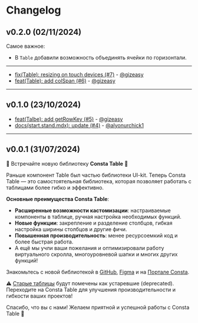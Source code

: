 # Changelog

## v0.2.0 (02/11/2024)
Самое важное:
- В `Table` добавили возможность объединять ячейки по горизонтали.
 
---

- [fix(Table): resizing on touch devices (#7)](https://github.com/consta-design-system/table/commit/bd3e8ba9404120a6e1073e40873e61337d4cba12) - [@gizeasy](https://github.com/gizeasy)
- [feat(Table): add colSpan (#6)](https://github.com/consta-design-system/table/commit/c06a61df25d7e0e0a7bac8ba8e5e8a7f758e92d8) - [@gizeasy](https://github.com/gizeasy)

--------------------

## v0.1.0 (23/10/2024)
- [feat(Talbe): add getRowKey (#5)](https://github.com/consta-design-system/table/commit/78e9c07ee18a536f79461dd17bf482998e7b87c3) - [@gizeasy](https://github.com/gizeasy)
- [docs(start.stand.mdx): update (#4)](https://github.com/consta-design-system/table/commit/f5ac07c52d4d41b877544a9a20825728ac5115b1) - [@alyonurchick1](https://github.com/alyonurchick1)

--------------------

## v0.0.1 (31/07/2024)
🚀 Встречайте новую библиотеку **Consta Table** 🚀

Раньше компонент Table был частью библиотеки UI-kit. Теперь Consta Table — это самостоятельная библиотека, которая позволяет работать с таблицами более гибко и эффективно.

**Основные преимущества Consta Table**:

- **Расширенные возможности кастомизации**: настраиваемые компоненты в таблице, ручная настройка необходимых функций.
- **Новые функции**: закрепление и разделение столбцов, гибкая настройка ширины столбцов и другие фичи.
- **Повышенная производительность**: менее ресурсоемкий код и более быстрая работа.
- А ещё мы учли ваши пожелания и оптимизировали работу виртуального скролла, многоуровневой шапки и многих других функций!

Знакомьтесь с новой библиотекой в [GitHub](https://github.com/consta-design-system/table), [Figma](https://www.figma.com/community/file/1400418955050098928/consta-table) и на [Портале Consta](https://consta.design/libs/table).

⚠️ [Старые таблицы](https://consta.design/libs/uikit/components-table-stable) будут помечены как устаревшие (deprecated). Переходите на Consta Table для улучшения производительности и гибкости ваших проектов!

Спасибо, что вы с нами! Желаем приятной и успешной работы с Consta Table 💙